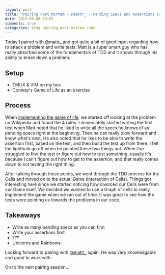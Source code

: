 ```yaml
---
layout: post
title: "Pairing Post Mortem - @mattr_ - Pending Specs and Assertions First"
date: 2013-06-06 13:05
comments: true
categories: blog pairing post-mortem ruby
---
```


Today I paired with [@mattr_](http://twitter.com/@mattr_) and got quite a bit of good input regarding how to attack a problem and write tests.  Matt is a super smart guy who has really absorbed some of the fundamentals of TDD and it shows through his ability to break down a problem.

## Setup

* TMUX & VIM on my box
* Conway's Game of Life as an exercise

## Process 

When [implementing the game of life](https://gist.github.com/marksim/5723610), we started off looking at the problem on Wikipedia and found the 4 rules.  I immediately started writing the first test when Matt noted that he liked to write all the specs he knows of as pending specs right at the beginning.  Then he can really plow forward and know what's next.  He also noted that he likes to be able to write the assertion first, based on the test, and then build the test up from there.  I felt the lightbulb go off when he pointed these two things out.  When I've struggled to find the test or figure out how to test something, usually it's because I can't figure out how to get to the assertion, and that really comes down to not testing the right thing.

After talking through those points, we went through the TDD process for the Cells and moved on to the actual Game (interaction of Cells).  Things got interesting here since we started noticing how divorced our Cells were from our Game itself.  We decided we wanted to use a Graph of cells to really implement the game when we ran out of time.  It was great to see how the tests were pointing us towards the problems in our code.

## Takeaways

* Write as many pending specs as you can first
* Write your assertions first
* ???
* Unicorns and Rainbows.

Looking forward to pairing with [@mattr_](http://twitter.com/@mattr_) again.  He was very knowledgable and good to work with.

On to the next pairing session...
